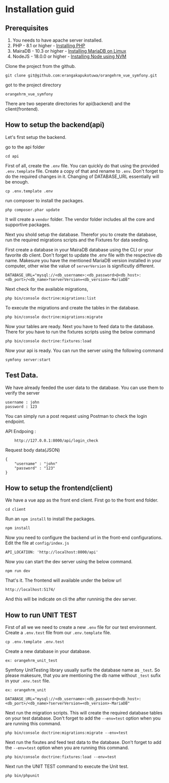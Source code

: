 # Installation guid

## Prerequisites

01. You needs to have apache server installed.
02. PHP - 8.1 or higher - [Installing PHP](https://www.digitalocean.com/community/tutorials/how-to-install-php-8-1-and-set-up-a-local-development-environment-on-ubuntu-22-04)
03. MairaDB - 10.3 or higher - [Installing MariaDB on Limux](https://www.digitalocean.com/community/tutorials/how-to-install-mariadb-on-ubuntu-20-04)
04. NodeJS - 18.0.0 or higher - [Installing Node using NVM](https://medium.com/geekculture/how-to-install-node-js-by-nvm-61addf4ab1ba)



Clone the project from the github.

    git clone git@github.com:erangakapukotuwa/orangehrm_vue_symfony.git

got to the project directory 

    orangehrm_vue_symfony

There are two seperate directories for api(backend) and the client(frontend).



## How to setup the backend(api)
Let's first setup the backend.

go to the api folder

    cd api

First of all, create the `.env` file. You can quickly do that using the provided `.env.template` file. Create a copy of that and rename to `.env`. Don't forget to do the required changes in it. Changing of DATABASE_URL essentially will be enough.
    
    cp .env.template .env

run composer to install the packages.

    php composer.phar update

It will create a `vendor` folder. The vendor folder includes all the core and supportive packages.

Next you shold setup the database. Therefor you to create the database, run the required migrations scripts and the Fixtures for data seeding. 

First create a database in your MairaDB database using the CLI or your favorite db client. Don't forget to update the .env file with the respective db name. Makesure you have the mentioned MariaDB version installed in your computer, other wise the value of `serverVersion` is significutly different. 

    DATABASE_URL="mysql://<db_username>:<db_password>@<db_host>:<db_port>/<db_name>?serverVersion=<db_version>-MariaDB"

Next check for the available migrations,

    php bin/console doctrine:migrations:list

To execute the migrations and create the tables in the database.

    php bin/console doctrine:migrations:migrate


Now your tables are ready. Next you have to feed data to the database. There for you have to run the fixtures scripts using the below command

    php bin/console doctrine:fixtures:load


Now your api is ready. You can run the server using the following command

    symfony server:start


## Test Data.

We have already feeded the user data to the database. You can use them to verify the server

    username : john
    password : 123

You can simply run a post request using Postman to check the login endpoint. 

API Endpoing : 
    
        http://127.0.0.1:8000/api/login_check


Request body data(JSON)
    
    {
        "username" : "john"
        "password" : "123"
    }



## How to setup the frontend(client)

We have a vue app as the front end client. First go to the front end folder.

    cd client

Run an `npm install` to install the packages.

    npm install

Now you need to configure the backend url in the front-end configurations. Edit the file at `config/index.js`

    API_LOCATION: 'http://localhost:8000/api'

Now you can start the dev server using the below command.

    npm run dev

That's it. The frontend will available under the below url

    http://localhost:5174/

And this will be indicate on cli the after runninig the dev server.



## How to run UNIT TEST

First of all we we need to create a new `.env` file for our test environment. Create a `.env.test` file from our `.env.template` file.

    cp .env.template .env.test

Create a new database in your database. 

    ex: orangehrm_unit_test

Symfony UnitTesting library usually surfix the database name as `_test`. So please makesure, that you are mentioning the db name without `_test` sufix in your `.env.test` file.

    ex: orangehrm_unit

    DATABASE_URL="mysql://<db_username>:<db_password>@<db_host>:<db_port>/<db_name>?serverVersion=<db_version>-MariaDB"


Next run the migration scripts. This will create the required database tables on your test database. Don't forget to add the `--env=test` option when you are running this command.

    php bin/console doctrine:migrations:migrate --env=test


Next run the fixutes and feed test data to the database. Don't forget to add the `--env=test` option when you are running this command.


    php bin/console doctrine:fixtures:load --env=test


Next run the UNIT TEST command to execute the Unit test.

    php bin/phpunit
